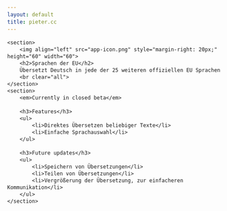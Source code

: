 ```yaml
---
layout: default
title: pieter.cc
---
```


<div id="content">

	<section>
		<img align="left" src="app-icon.png" style="margin-right: 20px;" height="60" width="60">
		<h2>Sprachen der EU</h2>
		Übersetzt Deutsch in jede der 25 weiteren offiziellen EU Sprachen
		<br clear="all">
	</section>
	<section>
		<em>Currently in closed beta</em>

		<h3>Features</h3>
		<ul>
			<li>Direktes Übersetzen beliebiger Texte</li>
			<li>Einfache Sprachauswahl</li>
		</ul>

		<h3>Future updates</h3>
		<ul>
			<li>Speichern von Übersetzungen</li>
			<li>Teilen von Übersetzungen</li>
			<li>Vergrößerung der Übersetzung, zur einfacheren Kommunikation</li>
		</ul>
	</section>
</div>